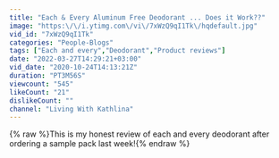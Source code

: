 ```yaml
---
title: "Each & Every Aluminum Free Deodorant ... Does it Work??"
image: "https:\/\/i.ytimg.com\/vi\/7xWzQ9qI1Tk\/hqdefault.jpg"
vid_id: "7xWzQ9qI1Tk"
categories: "People-Blogs"
tags: ["Each and every","Deodorant","Product reviews"]
date: "2022-03-27T14:29:21+03:00"
vid_date: "2020-10-24T14:13:21Z"
duration: "PT3M56S"
viewcount: "545"
likeCount: "21"
dislikeCount: ""
channel: "Living With Kathlina"
---
```

{% raw %}This is my honest review of each and every deodorant after ordering a sample pack last week!{% endraw %}
